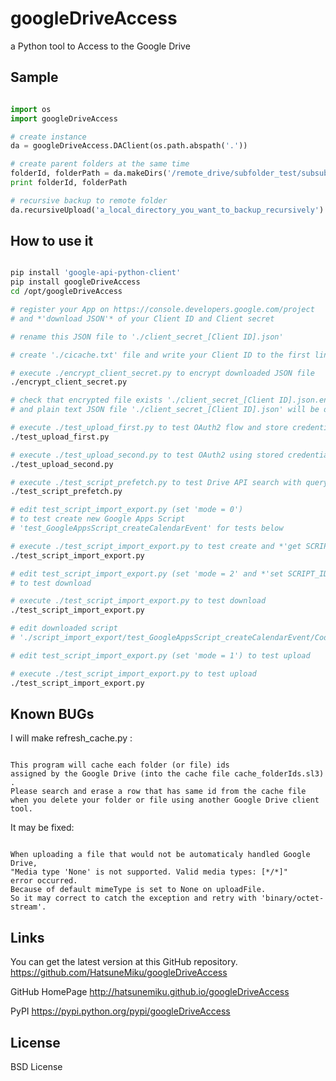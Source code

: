 googleDriveAccess
=================

a Python tool to Access to the Google Drive


Sample
------

``` python

import os
import googleDriveAccess

# create instance
da = googleDriveAccess.DAClient(os.path.abspath('.'))

# create parent folders at the same time
folderId, folderPath = da.makeDirs('/remote_drive/subfolder_test/subsubfolder')
print folderId, folderPath

# recursive backup to remote folder
da.recursiveUpload('a_local_directory_you_want_to_backup_recursively')

```


How to use it
-------------

``` sh

pip install 'google-api-python-client'
pip install googleDriveAccess
cd /opt/googleDriveAccess

# register your App on https://console.developers.google.com/project
# and *'download JSON'* of your Client ID and Client secret

# rename this JSON file to './client_secret_[Client ID].json'

# create './cicache.txt' file and write your Client ID to the first line.

# execute ./encrypt_client_secret.py to encrypt downloaded JSON file
./encrypt_client_secret.py

# check that encrypted file exists './client_secret_[Client ID].json.enc'
# and plain text JSON file './client_secret_[Client ID].json' will be deleted

# execute ./test_upload_first.py to test OAuth2 flow and store credentials
./test_upload_first.py

# execute ./test_upload_second.py to test OAuth2 using stored credentials
./test_upload_second.py

# execute ./test_script_prefetch.py to test Drive API search with query
./test_script_prefetch.py

# edit test_script_import_export.py (set 'mode = 0')
# to test create new Google Apps Script
# 'test_GoogleAppsScript_createCalendarEvent' for tests below

# execute ./test_script_import_export.py to test create and *'get SCRIPT_ID'*
./test_script_import_export.py

# edit test_script_import_export.py (set 'mode = 2' and *'set SCRIPT_ID'*)
# to test download

# execute ./test_script_import_export.py to test download
./test_script_import_export.py

# edit downloaded script
# './script_import_export/test_GoogleAppsScript_createCalendarEvent/Code.gs'

# edit test_script_import_export.py (set 'mode = 1') to test upload

# execute ./test_script_import_export.py to test upload
./test_script_import_export.py

```


Known BUGs
----------

I will make refresh_cache.py :

```

This program will cache each folder (or file) ids
assigned by the Google Drive (into the cache file cache_folderIds.sl3) .
Please search and erase a row that has same id from the cache file
when you delete your folder or file using another Google Drive client tool.

```


It may be fixed:

```

When uploading a file that would not be automaticaly handled Google Drive,
"Media type 'None' is not supported. Valid media types: [*/*]"
error occurred.
Because of default mimeType is set to None on uploadFile.
So it may correct to catch the exception and retry with 'binary/octet-stream'.

```


Links
-----

You can get the latest version at this GitHub repository.
https://github.com/HatsuneMiku/googleDriveAccess

GitHub HomePage http://hatsunemiku.github.io/googleDriveAccess

PyPI https://pypi.python.org/pypi/googleDriveAccess


License
-------

BSD License

